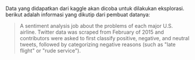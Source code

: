 Data yang didapatkan dari kaggle akan dicoba untuk dilakukan eksplorasi. berikut adalah informasi yang dikutip dari pembuat datanya:

> A sentiment analysis job about the problems of each major U.S. airline. Twitter data was scraped from February of 2015 and contributors were asked to first classify positive, negative, and neutral tweets, followed by categorizing negative reasons (such as "late flight" or "rude service").

